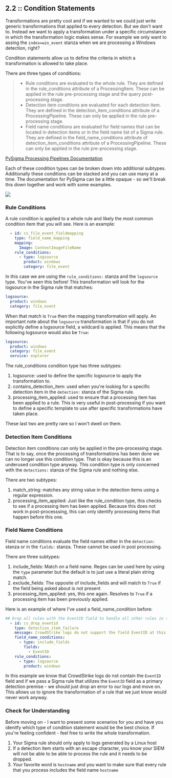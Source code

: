 ## 2.2 :: Condition Statements
Transformations are pretty cool and if we wanted to we could just write generic transformations that applied to every detection. But we don't want to. Instead we want to apply a transformation under a specific circumstance in which the transformation logic makes sense. For example we only want to assing the `index=win_event` stanza when we are processing a Windows detection, right?

Condition statements allow us to define the criteria in which a transformation is allowed to take place.

There are three types of conditions:

> - Rule conditions are evaluated to the whole rule. They are defined in the rule_conditions attribute of a ProcessingItem. These can be applied in the rule pre-processing stage and the query post-processing stage.
> - Detection item conditions are evaluated for each detection item. They are defined in the detection_item_conditions attribute of a ProcessingPipeline. These can only be applied in the rule pre-processing stage.
> - Field name conditions are evaluated for field names that can be located in detection items or in the field name list of a Sigma rule. They are defined in the field_name_conditions attribute of detection_item_conditions attribute of a ProcessingPipeline. These can only be applied in the rule pre-processing stage.

[PySigma Processing Pipelines Documentation](https://sigmahq-pysigma.readthedocs.io/en/latest/Processing_Pipelines.html)

Each of these condition types can be broken down into additional subtypes. Additionally these conditions can be stacked and you can use many at a time. The documentation for PySigma can be a little opaque - so we'll break this down together and work with some examples.

![](https://github.com/The-Taggart-Institute/de-with-sigma/blob/main/Images/condition_statements.png)

### Rule Conditions
A rule condition is applied to a whole rule and likely the most common condition item that you will see. Here is an example:

```yaml
  - id: cs_file_event_fieldmapping
    type: field_name_mapping
    mapping:
      Image: ContextImageFileName
    rule_conditions:
      - type: logsource
        product: windows
        category: file_event
```
In this case we are using the `rule_conditions:` stanza and the `logsource` type. You've seen this before!  This transformation will look for the logsource in the Sigma rule that matches:
```yaml
logsource:
  product: windows
  category: file_event
```
When that match is `True` then the mapping transformation will apply. An important note about the `logsource` transformation is that if you do not explicitly define a logsource field, a wildcard is applied. This means that the following logsource would also be `True`:
```yaml
logsource:
  product: windows
  category: file_event
  service: explorer
```
The rule_conditions condition type has three subtypes:
1. logsource: used to define the specific logsource to apply the transformation to.
2. contains_detection_item: used when you're looking for a specific detection item in the `detection:` stanza of the Sigma rule.
3. processing_item_applied: used to ensure that a processing item has been applied to a rule. This is very useful in post-processing if you want to define a specific template to use after specific transformations have taken place.

These last two are pretty rare so I won't dwell on them.

### Detection Item Conditions
Detection item conditions can only be applied in the pre-processing stage. That is to say, once the processing of transformations has been done we can no longer use this condition type. That is okay because this is an underused condition type anyway. This condition type is only concerned with the `detections:` stanza of the Sigma rule and nothing else.

There are two subtypes:
1. match_string: matches any string value in the detection items using a regular expression.
2. processing_item_applied: Just like the rule_condition type, this checks to see if a processing item has been applied. Because this does not work in post-processsing, this can only identify processing items that happen before this one.

### Field Name Conditions
Field name conditions evaluate the field names either in the `detection:` stanza or in the `fields:` stanza. These cannot be used in post processing.

There are three subtypes:
1. include_fields: Match on a field name. Regex can be used here by using the `type` parameter but the default is to just use a literal plain string match.
2. exclude_fields: The opposite of include_fields and will match to `True` if the field being asked about is not present
3. processing_item_applied: yes, this one again. Resolves to `True` if a processing item has been previously applied.

Here is an example of where I've used a field_name_condition before:
```yaml
## Drop all rules with the EventID field to handle all other rules in the /builtin folder
  - id: cs_drop_eventid
    type: detection_item_failure
    message: CrowdStrike logs do not support the field EventID at this time.
    field_name_conditions:
      - type: include_fields
        fields:
          - EventID
    rule_conditions:
      - type: logsource
        product: windows
```

In this example we know that CrowdStrike logs do not contain the `EventID` field and if we pass a Sigma rule that utilizes the `EventID` field as a primary detection premise - we should just drop an error to our logs and move on. This allows us to ignore the transformation of a rule that we just know would never work anyway.

### Check for Understanding
Before moving on - I want to present some scenarios for you and have you idenitfy which type of condition statement would be the best choice. If you're feeling confident - feel free to write the whole transformation.
1. Your Sigma rule should only apply to logs generated by a Linux host
2. If a detection item starts with an escape character, you know your SIEM will not be able to be able to process the rule and it needs to be dropped.
3. Your favorite word is `hostname` and you want to make sure that every rule that you process includes the field name `hostname`
